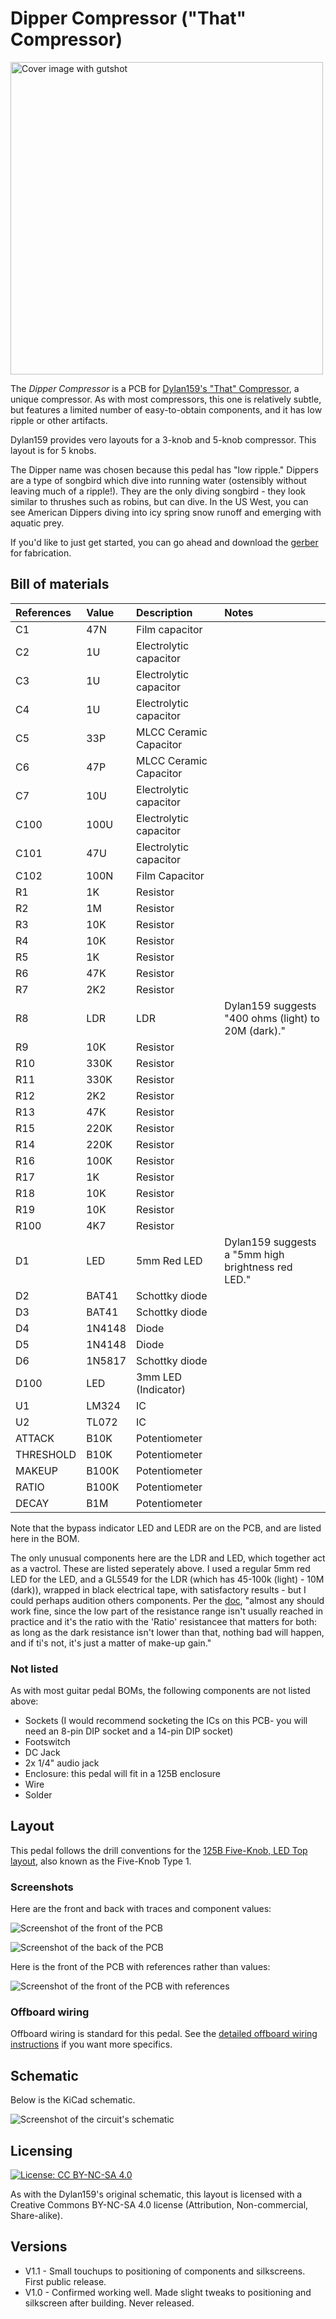 # Dipper Compressor ("That" Compressor)

<img src="https://github.com/RWLPedal/music-pcbs/blob/main/DipperCompressor/images/dipper_compressor.png?raw=true" alt="Cover image with gutshot" height="500px">

The *Dipper Compressor* is a PCB for [Dylan159's "That" Compressor](https://bentfishbowl.wixsite.com/electronics/post/that-compressor), a unique compressor. As with most compressors, this one is relatively subtle, but features a limited number of easy-to-obtain components, and it has low ripple or other artifacts.

Dylan159 provides vero layouts for a 3-knob and 5-knob compressor. This layout is for 5 knobs.

The Dipper name was chosen because this pedal has "low ripple." Dippers are a type of songbird which dive into running water (ostensibly without leaving much of a ripple!). They are the only diving songbird - they look similar to thrushes such as robins, but can dive. In the US West, you can see American Dippers diving into icy spring snow runoff and emerging with aquatic prey.

If you'd like to just get started, you can go ahead and download the [gerber](https://github.com/RWLPedal/music-pcbs/raw/refs/heads/main/DipperCompressor/gerber.zip) for fabrication.

## Bill of materials

| **References** | **Value** | **Description**        | **Notes**                                           |
| :------------- | :-------- | :--------------------- | :-------------------------------------------------- |
| C1             | 47N       | Film capacitor         |                                                     |
| C2             | 1U        | Electrolytic capacitor |                                                     |
| C3             | 1U        | Electrolytic capacitor |                                                     |
| C4             | 1U        | Electrolytic capacitor |                                                     |
| C5             | 33P       | MLCC Ceramic Capacitor |                                                     |
| C6             | 47P       | MLCC Ceramic Capacitor |                                                     |
| C7             | 10U       | Electrolytic capacitor |                                                     |
| C100           | 100U      | Electrolytic capacitor |                                                     |
| C101           | 47U       | Electrolytic capacitor |                                                     |
| C102           | 100N      | Film Capacitor         |                                                     |
| R1             | 1K        | Resistor               |                                                     |
| R2             | 1M        | Resistor               |                                                     |
| R3             | 10K       | Resistor               |                                                     |
| R4             | 10K       | Resistor               |                                                     |
| R5             | 1K        | Resistor               |                                                     |
| R6             | 47K       | Resistor               |                                                     |
| R7             | 2K2       | Resistor               |                                                     |
| R8             | LDR       | LDR                    | Dylan159 suggests "400 ohms (light) to 20M (dark)." |
| R9             | 10K       | Resistor               |                                                     |
| R10            | 330K      | Resistor               |                                                     |
| R11            | 330K      | Resistor               |                                                     |
| R12            | 2K2       | Resistor               |                                                     |
| R13            | 47K       | Resistor               |                                                     |
| R15            | 220K      | Resistor               |                                                     |
| R14            | 220K      | Resistor               |                                                     |
| R16            | 100K      | Resistor               |                                                     |
| R17            | 1K        | Resistor               |                                                     |
| R18            | 10K       | Resistor               |                                                     |
| R19            | 10K       | Resistor               |                                                     |
| R100           | 4K7       | Resistor               |                                                     |
| D1             | LED       | 5mm Red LED            | Dylan159 suggests a "5mm high brightness red LED."  |
| D2             | BAT41     | Schottky diode         |                                                     |
| D3             | BAT41     | Schottky diode         |                                                     |
| D4             | 1N4148    | Diode                  |                                                     |
| D5             | 1N4148    | Diode                  |                                                     |
| D6             | 1N5817    | Schottky diode         |                                                     |
| D100           | LED       | 3mm LED (Indicator)    |                                                     |
| U1             | LM324     | IC                     |                                                     |
| U2             | TL072     | IC                     |                                                     |
| ATTACK         | B10K      | Potentiometer          |                                                     |
| THRESHOLD      | B10K      | Potentiometer          |                                                     |
| MAKEUP         | B100K     | Potentiometer          |                                                     |
| RATIO          | B100K     | Potentiometer          |                                                     |
| DECAY          | B1M       | Potentiometer          |                                                     |

Note that the bypass indicator LED and LEDR are on the PCB, and are listed here in the BOM.

The only unusual components here are the LDR and LED, which together act as a vactrol. These are listed seperately above. I used a regular 5mm red LED for the LED, and a GL5549 for the LDR (which has 45-100k (light) - 10M (dark)), wrapped in black electrical tape, with satisfactory results - but I could perhaps audition others components. Per the [doc](https://bentfishbowl.wixsite.com/electronics/post/that-compressor), "almost any should work fine, since the low part of the resistance range isn't usually reached in practice and it's the ratio with the 'Ratio' resistancee that matters for both: as long as the dark resistance isn't lower than that, nothing bad will happen, and if ti's not, it's just a matter of make-up gain."

### Not listed

As with most guitar pedal BOMs, the following components are not listed above:

* Sockets (I would recommend socketing the ICs on this PCB- you will need an 8-pin DIP socket and a 14-pin DIP socket)
* Footswitch
* DC Jack
* 2x 1/4" audio jack
* Enclosure: this pedal will fit in a 125B enclosure
* Wire
* Solder

## Layout

This pedal follows the drill conventions for the 
[125B Five-Knob, LED Top layout](https://github.com/RWLPedal/music-pcbs/blob/main/instructions/DRILLING.md), also known as the Five-Knob Type 1.

### Screenshots

Here are the front and back with traces and component values:

![Screenshot of the front of the PCB](https://github.com/RWLPedal/music-pcbs/blob/main/DipperCompressor/images/pcb_front.png?raw=true)

![Screenshot of the back of the PCB](https://github.com/RWLPedal/music-pcbs/blob/main/DipperCompressor/images/pcb_back.png?raw=true)

Here is the front of the PCB with references rather than values:

![Screenshot of the front of the PCB with references](https://github.com/RWLPedal/music-pcbs/blob/main/DipperCompressor/images/pcb_references.png?raw=true)

### Offboard wiring

Offboard wiring is standard for this pedal. See the [detailed offboard wiring instructions](https://github.com/RWLPedal/music-pcbs/blob/main/instructions/WIRING.md) if you want more specifics.

## Schematic

Below is the KiCad schematic.

![Screenshot of the circuit's schematic](https://github.com/RWLPedal/music-pcbs/blob/main/DipperCompressor/images/schematic.png?raw=true)

## Licensing

[![License: CC BY-NC-SA 4.0](https://licensebuttons.net/l/by-nc-sa/4.0/80x15.png)](https://creativecommons.org/licenses/by-nc-sa/4.0/)

As with the Dylan159's original schematic, this layout is licensed with a Creative Commons BY-NC-SA 4.0 license (Attribution, Non-commercial, Share-alike).

## Versions

* V1.1 - Small touchups to positioning of components and silkscreens. First public release.
* V1.0 - Confirmed working well. Made slight tweaks to positioning and silkscreen after building. Never released.